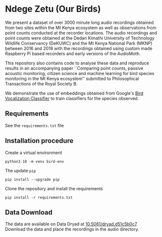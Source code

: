# Ndege Zetu (Our Birds)

We present a dataset of over 3000 minute long audio recordings obtained from two sites within the Mt Kenya ecosystem as well as observations from point counts conducted at the recorder locations. The audio recordings and point counts were obtained at the Dedan Kimathi University of Technology Wildlife Conservancy (DeKUWC) and the Mt Kenya National Park (MKNP) between 2016 and 2018 with the recordings obtained using custom made Raspberry Pi based recorders and early versions of the AudioMoth. 

This repository also contains code to analyse these data and reproduce results in an accompanying paper ``Comparing point counts, passive acoustic monitoring, citizen science and machine learning for bird species monitoring in the Mt Kenya ecosystem''  submitted to Philosophical Transactions of the Royal Society B.

We demonstrate the use of embeddings obtained from Google's [Bird Vocalization Classifier](https://www.kaggle.com/models/google/bird-vocalization-classifier) to train classifiers for the species observed.



## Requirements
See the `requirements.txt` file

## Installation procedure

Create a virtual environment

```
python3.10 -m venv bird-env
```

The update `pip`

```
pip install --upgrade pip
```
Clone the repository and install the requirements
```
pip install -r requirements.txt
```

## Data Download
The data are available on Data Dryad at [10.5061/dryad.d51c5b0c7](10.5061/dryad.d51c5b0c7). Download the data and place the recordings in the audio directory.
